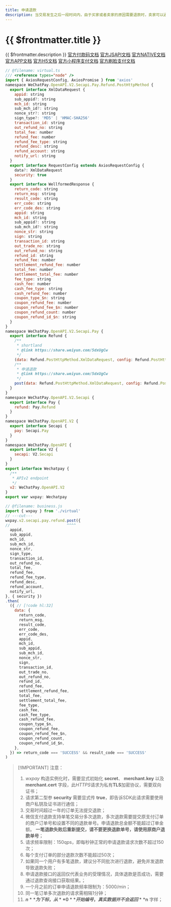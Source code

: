 ```yaml
---
title: 申请退款
description: 当交易发生之后一段时间内，由于买家或者卖家的原因需要退款时，卖家可以通过退款接口将支付款退还给买家，微信支付将在收到退款请求并且验证成功之后，按照退款规则将支付款按原路退到买家账号上。
---
```


# {{ $frontmatter.title }}

{{ $frontmatter.description }} [官方付款码文档](https://pay.weixin.qq.com/wiki/doc/api/micropay.php?chapter=9_4) [官方JSAPI文档](https://pay.weixin.qq.com/wiki/doc/api/jsapi.php?chapter=9_4) [官方NATIVE文档](https://pay.weixin.qq.com/wiki/doc/api/native.php?chapter=9_4) [官方APP文档](https://pay.weixin.qq.com/wiki/doc/api/app/app.php?chapter=9_4&index=6) [官方H5文档](https://pay.weixin.qq.com/wiki/doc/api/H5.php?chapter=9_4&index=4) [官方小程序支付文档](https://pay.weixin.qq.com/wiki/doc/api/wxa/wxa_api.php?chapter=9_4) [官方刷脸支付文档](https://share.weiyun.com/5dxUgCw)

```js twoslash
// @filename: virtual.ts
/// <reference types="node" />
import { AxiosRequestConfig, AxiosPromise } from 'axios'
namespace WeChatPay.OpenAPI.V2.Secapi.Pay.Refund.PostHttpMethod {
  export interface XmlDataRequest {
    appid: string
    sub_appid?: string
    mch_id: string
    sub_mch_id?: string
    nonce_str?: string
    sign_type?: 'MD5' | 'HMAC-SHA256'
    transaction_id: string
    out_refund_no: string
    total_fee: number
    refund_fee: number
    refund_fee_type: string
    refund_desc: string
    refund_account: string
    notify_url: string
  }
  export interface RequestConfig extends AxiosRequestConfig {
    data?: XmlDataRequest
    security: true
  }
  export interface WellformedResponse {
    return_code: string
    return_msg: string
    result_code: string
    err_code: string
    err_code_des: string
    appid: string
    mch_id: string
    sub_appid?: string
    sub_mch_id?: string
    nonce_str: string
    sign: string
    transaction_id: string
    out_trade_no: string
    out_refund_no: string
    refund_id: string
    refund_fee: number
    settlement_refund_fee: number
    total_fee: number
    settlement_total_fee: number
    fee_type: string
    cash_fee: number
    cash_fee_type: string
    cash_refund_fee: number
    coupon_type_$n: string
    coupon_refund_fee: number
    coupon_refund_fee_$n: number
    coupon_refund_count: number
    coupon_refund_id_$n: string
  }
}
namespace WeChatPay.OpenAPI.V2.Secapi.Pay {
  export interface Refund {
    /**
     * shortland
     * @link https://share.weiyun.com/5dxUgCw
     */
    (data: Refund.PostHttpMethod.XmlDataRequest, config: Refund.PostHttpMethod.RequestConfig): AxiosPromise<Refund.PostHttpMethod.WellformedResponse>
    /**
     * 申请退款
     * @link https://share.weiyun.com/5dxUgCw
     */
    post(data: Refund.PostHttpMethod.XmlDataRequest, config: Refund.PostHttpMethod.RequestConfig): AxiosPromise<Refund.PostHttpMethod.WellformedResponse>
  }
}
namespace WeChatPay.OpenAPI.V2.Secapi {
  export interface Pay {
    refund: Pay.Refund
  }
}
namespace WeChatPay.OpenAPI.V2 {
  export interface Secapi {
    pay: Secapi.Pay
  }
}
namespace WeChatPay.OpenAPI {
  export interface V2 {
    secapi: V2.Secapi
  }
}
export interface Wechatpay {
  /**
   * APIv2 endpoint
   */
  v2: WeChatPay.OpenAPI.V2
}
export var wxpay: Wechatpay

// @filename: business.js
import { wxpay } from './virtual'
// ---cut---
wxpay.v2.secapi.pay.refund.post({
//                         ^^^^
  appid,
  sub_appid,
  mch_id,
  sub_mch_id,
  nonce_str,
  sign_type,
  transaction_id,
  out_refund_no,
  total_fee,
  refund_fee,
  refund_fee_type,
  refund_desc,
  refund_account,
  notify_url,
}, { security })
.then(
  ({ // [!code hl:32]
    data: {
      return_code,
      return_msg,
      result_code,
      err_code,
      err_code_des,
      appid,
      mch_id,
      sub_appid,
      sub_mch_id,
      nonce_str,
      sign,
      transaction_id,
      out_trade_no,
      out_refund_no,
      refund_id,
      refund_fee,
      settlement_refund_fee,
      total_fee,
      settlement_total_fee,
      fee_type,
      cash_fee,
      cash_fee_type,
      cash_refund_fee,
      coupon_type_$n,
      coupon_refund_fee,
      coupon_refund_fee_$n,
      coupon_refund_count,
      coupon_refund_id_$n,
    },
  }) => return_code === 'SUCCESS' && result_code === 'SUCCESS'
)
```

> [!IMPORTANT] 注意：
> 1. *wxpay* 构造实例化时，需要显式初始化 **secret**、 **merchant.key** 以及 **merchant.cert** 字段，此*HTTPS*请求为私有**TLS**加密协议，需要双向证书；
> 1. 请求第二型参 **security** 需要显式传 **true**，即告诉SDK此请求需要使用商户私钥及证书进行通信；
> 1. 交易时间超过一年的订单无法提交退款；
> 1. 微信支付退款支持单笔交易分多次退款，多次退款需要提交原支付订单的商户订单号和设置不同的退款单号。申请退款总金额不能超过订单金额。 **一笔退款失败后重新提交，请不要更换退款单号，请使用原商户退款单号**；
> 1. 请求频率限制：150qps，即每秒钟正常的申请退款请求次数不超过150次；
> 1. 每个支付订单的部分退款次数不能超过50次；
> 1. 如果同一个用户有多笔退款，建议分不同批次进行退款，避免并发退款导致退款失败；
> 1. 申请退款接口的返回仅代表业务的受理情况，具体退款是否成功，需要通过退款查询接口获取结果。；
> 1. 一个月之前的订单申请退款频率限制为：5000/min；
> 1. 同一笔订单多次退款的请求需相隔1分钟；
> 1. **$n** 为下标，从 **0** 开始编号，真实数据并不会返回 **$n** 字样；
